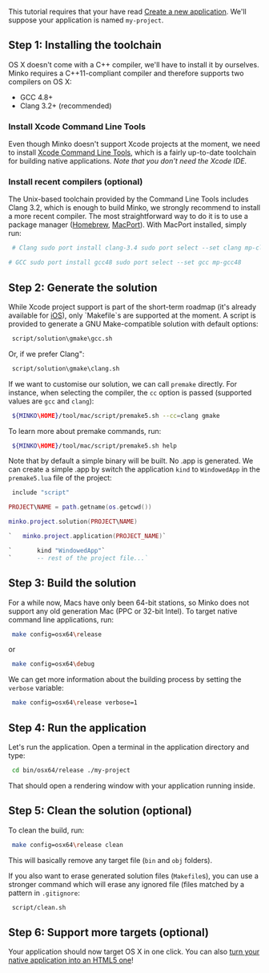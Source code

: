This tutorial requires that your have read [Create a new application](Create_a_new_application.md). We'll suppose your application is named `my-project`.

Step 1: Installing the toolchain
--------------------------------

OS X doesn't come with a C++ compiler, we'll have to install it by ourselves. Minko requires a C++11-compliant compiler and therefore supports two compilers on OS X:

-   GCC 4.8+
-   Clang 3.2+ (recommended)

### Install Xcode Command Line Tools

Even though Minko doesn't support Xcode projects at the moment, we need to install [Xcode Command Line Tools](https://developer.apple.com/downloads/index.action), which is a fairly up-to-date toolchain for building native applications. *Note that you don't need the Xcode IDE.*

### Install recent compilers (optional)

The Unix-based toolchain provided by the Command Line Tools includes Clang 3.2, which is enough to build Minko, we strongly recommend to install a more recent compiler. The most straightforward way to do it is to use a package manager ([Homebrew](http://brew.sh/), [MacPort](http://www.macports.org/)). With MacPort installed, simply run:


```bash
 # Clang sudo port install clang-3.4 sudo port select --set clang mp-clang-3.4

# GCC sudo port install gcc48 sudo port select --set gcc mp-gcc48 
```


Step 2: Generate the solution
-----------------------------

While Xcode project support is part of the short-term roadmap (it's already available for [iOS](Targetting_iOS.md)), only \`Makefile\`s are supported at the moment. A script is provided to generate a GNU Make-compatible solution with default options:


```bash
 script/solution\gmake\gcc.sh 
```


Or, if we prefer Clang":


```bash
 script/solution\gmake\clang.sh 
```


If we want to customise our solution, we can call `premake` directly. For instance, when selecting the compiler, the `cc` option is passed (supported values are `gcc` and `clang`):


```bash
 ${MINKO\HOME}/tool/mac/script/premake5.sh --cc=clang gmake 
```


To learn more about premake commands, run:


```bash
 ${MINKO\HOME}/tool/mac/script/premake5.sh help 
```


Note that by default a simple binary will be built. No .app is generated. We can create a simple .app by switch the application `kind` to `WindowedApp` in the `premake5.lua` file of the project:


```lua
 include "script"

PROJECT\NAME = path.getname(os.getcwd())

minko.project.solution(PROJECT\NAME)

`   minko.project.application(PROJECT_NAME)`

`       kind "WindowedApp"`
`       -- rest of the project file...`


```


Step 3: Build the solution
--------------------------

For a while now, Macs have only been 64-bit stations, so Minko does not support any old generation Mac (PPC or 32-bit Intel). To target native command line applications, run:


```bash
 make config=osx64\release 
```


or


```bash
 make config=osx64\debug 
```


We can get more information about the building process by setting the `verbose` variable:


```bash
 make config=osx64\release verbose=1 
```


Step 4: Run the application
---------------------------

Let's run the application. Open a terminal in the application directory and type:


```bash
 cd bin/osx64/release ./my-project 
```


That should open a rendering window with your application running inside.

Step 5: Clean the solution (optional)
-------------------------------------

To clean the build, run:


```bash
 make config=osx64\release clean 
```


This will basically remove any target file (`bin` and `obj` folders).

If you also want to erase generated solution files (`Makefile`s), you can use a stronger command which will erase any ignored file (files matched by a pattern in `.gitignore`:


```bash
 script/clean.sh 
```


Step 6: Support more targets (optional)
---------------------------------------

Your application should now target OS X in one click. You can also [turn your native application into an HTML5 one](Targeting_HTML5.md)!

